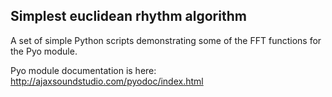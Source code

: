 <h2>Simplest euclidean rhythm algorithm</h2>

A set of simple Python scripts demonstrating some of the FFT functions for the Pyo module.

Pyo module documentation is here:
http://ajaxsoundstudio.com/pyodoc/index.html
